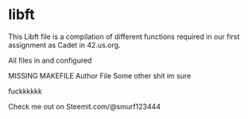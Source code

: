 # libft

This Libft file is a compilation of different functions required in our first assignment as Cadet in 42.us.org. 


All files in and configured

MISSING MAKEFILE
Author File
Some other shit im sure

fuckkkkkk


Check me out on Steemit.com/@smurf123444
